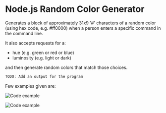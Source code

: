 # Node.js Random Color Generator

Generates a block of approximately 31x9 '#' characters of a random color (using hex code, e.g. #ff0000) when a person enters a specific command in the command line.

It also accepts requests for a:

- hue (e.g. green or red or blue)
- luminosity (e.g. light or dark)

and then generate random colors that match those choices.

```bash
TODO: Add an output for the program
```

Few examples given are:

![Code example](https://user-images.githubusercontent.com/1935696/92607675-b56bd700-f2b4-11ea-9085-67af9369fa71.png)

![Code example](https://user-images.githubusercontent.com/1935696/92607766-daf8e080-f2b4-11ea-9d6d-3bd8501da443.png)
